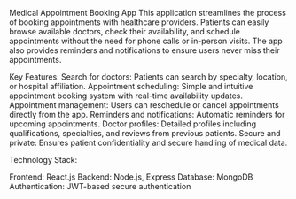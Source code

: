 
Medical Appointment Booking App
This application streamlines the process of booking appointments with healthcare providers. Patients can easily browse available doctors, check their availability, and schedule appointments without the need for phone calls or in-person visits. The app also provides reminders and notifications to ensure users never miss their appointments.

Key Features:
Search for doctors: Patients can search by specialty, location, or hospital affiliation.
Appointment scheduling: Simple and intuitive appointment booking system with real-time availability updates.
Appointment management: Users can reschedule or cancel appointments directly from the app.
Reminders and notifications: Automatic reminders for upcoming appointments.
Doctor profiles: Detailed profiles including qualifications, specialties, and reviews from previous patients.
Secure and private: Ensures patient confidentiality and secure handling of medical data.

   Technology Stack:

Frontend: React.js
Backend: Node.js, Express
Database: MongoDB
Authentication: JWT-based secure authentication

